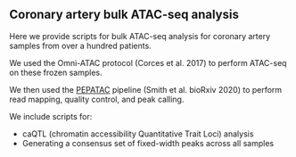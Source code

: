 ## Coronary artery bulk ATAC-seq analysis

Here we provide scripts for bulk ATAC-seq analysis for coronary artery samples from over a hundred patients.

We used the Omni-ATAC protocol (Corces et al. 2017) to perform ATAC-seq on these frozen samples.

We then used the [PEPATAC](http://pepatac.databio.org/en/latest/) pipeline (Smith et al. bioRxiv 2020) to perform read mapping, quality control, and peak calling.

We include scripts for:
* caQTL (chromatin accessibility Quantitative Trait Loci) analysis
* Generating a consensus set of fixed-width peaks across all samples
